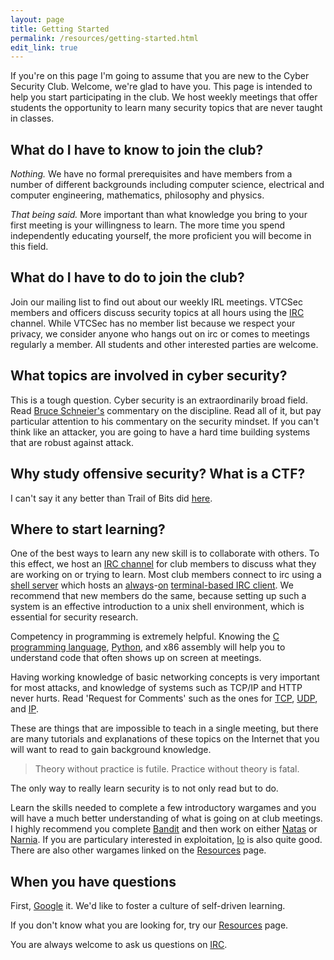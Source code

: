 ```yaml
---
layout: page
title: Getting Started
permalink: /resources/getting-started.html
edit_link: true
---
```


If you're on this page I'm going to assume that you are new to the Cyber Security Club.
Welcome, we're glad to have you.
This page is intended to help you start participating in the club.
We host weekly meetings that offer students the opportunity to learn many security topics that are never taught in classes.

## What do I have to know to join the club?
*Nothing.*
We have no formal prerequisites and have members from a number of different backgrounds including computer science, electrical and computer engineering, mathematics, philosophy and physics.

*That being said.*
More important than what knowledge you bring to your first meeting is your willingness to learn.
The more time you spend independently educating yourself, the more proficient you will become in this field. 

## What do I have to do to join the club?
Join our mailing list to find out about our weekly IRL meetings. VTCSec members and officers discuss security topics at all hours using the [IRC][irc] channel. While VTCSec has no member list because we respect your privacy, we consider anyone who hangs out on irc or comes to meetings regularly a member. All students and other interested parties are welcome. 

## What topics are involved in cyber security?
This is a tough question.
Cyber security is an extraordinarily broad field.
Read [Bruce Schneier's][schneier] commentary on the discipline. Read all of it, but pay particular attention to his commentary on the security mindset. If you can't think like an attacker, you are going to have a hard time building systems that are robust against attack.

## Why study offensive security? What is a CTF?
I can't say it any better than Trail of Bits did [here][ctffg].

## Where to start learning?
One of the best ways to learn any new skill is to collaborate with others. 
To this effect, we host an [IRC channel][irc] for club members to discuss what they are working on or trying to learn. Most club members connect to irc using a [shell server][shells] which hosts an [always][screen]-[on][tmux] [terminal-based IRC client][weechat]. We recommend that new members do the same, because setting up such a system is an effective introduction to a unix shell environment, which is essential for security research.

Competency in programming is extremely helpful.
Knowing the [C programming language][C], [Python][Py], and x86 assembly will help you to understand code that often shows up on screen at meetings.

Having working knowledge of basic networking concepts is very important for most attacks, and knowledge of systems such as TCP/IP and HTTP never hurts. Read 'Request for Comments' such as the ones for [TCP][rfc793], [UDP][rfc768], and [IP][rfc791].

These are things that are impossible to teach in a single meeting, but there are many tutorials and explanations of these topics on the Internet that you will want to read to gain background knowledge.

> Theory without practice is futile. Practice without theory is fatal.

The only way to really learn security is to not only read but to do.

Learn the skills needed to complete a few introductory wargames and you will have a much better understanding of what is going on at club meetings.
I highly recommend you complete [Bandit][bandit] and then work on either [Natas][natas] or [Narnia][narnia].
If you are particulary interested in exploitation, [Io][smash] is also quite good.
There are also other wargames linked on the [Resources][rec] page.

## When you have questions
First, [Google][goog] it.
We'd like to foster a culture of self-driven learning.

If you don't know what you are looking for, try our [Resources][rec] page.

You are always welcome to ask us questions on [IRC][irc].

[ctffg]: https://trailofbits.github.io/ctf/
[bandit]: http://overthewire.org/wargames/bandit/
[natas]: http://overthewire.org/wargames/natas/
[narnia]: http://overthewire.org/wargames/narnia/
[smash]: http://io.smashthestack.org/
[rec]: http://vtcsec.org/resources/
[rfc793]: https://tools.ietf.org/html/rfc793
[rfc768]: https://www.ietf.org/rfc/rfc768.txt
[rfc791]: https://tools.ietf.org/html/rfc791
[schneier]: https://www.schneier.com/blog/archives/2012/07/how_to_become_a_1.html
[C]: http://c.learncodethehardway.org/book/
[Py]: http://learnpythonthehardway.org/book/
[irc]: https://webchat.oftc.net/?channels=vtcsec
[goog]: https://www.google.com
[shells]: https://vtluug.org/wiki/Shell_account_tutorial
[weechat]: https://weechat.org/
[screen]: https://www.gnu.org/software/screen/
[tmux]: https://tmux.github.io/
